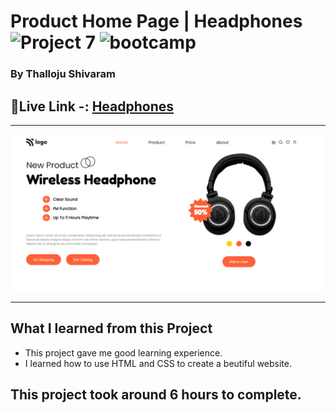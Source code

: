 # Product Home Page | Headphones ![Project 7](https://img.shields.io/badge/Project%20-7-green) ![bootcamp](https://img.shields.io/badge/JS-Bootcamp-yellow)

### By Thalloju Shivaram


## 🔗Live Link -: [Headphones]()
 

---

![myproject](/Screenshot/product%20image.png)

---


## What I learned from this Project

- This project gave me good learning experience.
- I learned how to use HTML and CSS to create a beutiful website.
## This project took around 6 hours to complete.